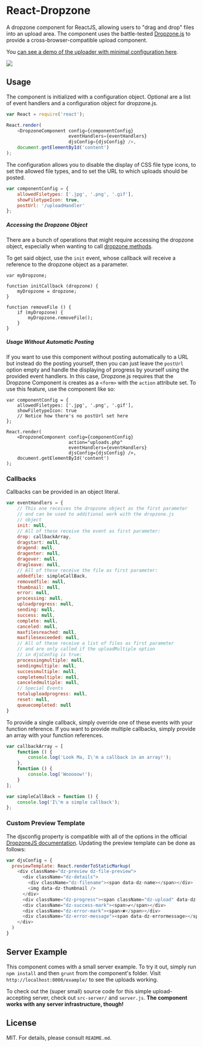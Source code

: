 # React-Dropzone
A dropzone component for ReactJS, allowing users to "drag and drop" files into an upload area. The component uses the battle-tested [Dropzone.js](http://www.dropzonejs.com/) to provide a cross-browser-compatible upload component.

You [can see a demo of the uploader with minimal configuration here](http://reactdropzone.azurewebsites.net/example).

![](https://raw.githubusercontent.com/felixrieseberg/React-Dropzone/master/.dropzone.gif)

## Usage
The component is initialized with a configuration object. Optional are a list of event handlers and a configuration object for dropzone.js.

```js
var React = require('react');

React.render(
    <DropzoneComponent config={componentConfig} 
                       eventHandlers={eventHandlers} 
                       djsConfig={djsConfig} />, 
    document.getElementById('content')
);
```

The configuration allows you to disable the display of CSS file type icons, to set the allowed file types, and to set the URL to which uploads should be posted.

```js
var componentConfig = {
    allowedFiletypes: ['.jpg', '.png', '.gif'],
    showFiletypeIcon: true,
    postUrl: '/uploadHandler'
};
```

##### Accessing the Dropzone Object
There are a bunch of operations that might require accessing the dropzone object, especially when wanting to call [dropzone methods](http://www.dropzonejs.com/#dropzone-methods).

To get said object, use the `init` event, whose callback will receive a reference to the dropzone object as a parameter. 

```JS
var myDropzone;

function initCallback (dropzone) {
    myDropzone = dropzone;
}

function removeFile () {
    if (myDropzone) {
        myDropzone.removeFile();
    }
}
```

##### Usage Without Automatic Posting
If you want to use this component without posting automatically to a URL but instead do the posting yourself, then you can just leave the `postUrl` option empty and handle the displaying of progress by yourself using the provided event handlers. In this case, Dropzone.js requires that the Dropzone Component is creates as a `<form>` with the `action` attribute set. To use this feature, use the component like so:

```
var componentConfig = {
    allowedFiletypes: ['.jpg', '.png', '.gif'],
    showFiletypeIcon: true
    // Notice how there's no postUrl set here
};

React.render(
    <DropzoneComponent config={componentConfig} 
                       action="uploads.php"
                       eventHandlers={eventHandlers} 
                       djsConfig={djsConfig} />, 
    document.getElementById('content')
);
```

### Callbacks
Callbacks can be provided in an object literal. 

```js
var eventHandlers = {
    // This one receives the dropzone object as the first parameter
    // and can be used to additional work with the dropzone.js 
    // object
    init: null,
    // All of these receive the event as first parameter:
    drop: callbackArray,
    dragstart: null,
    dragend: null,
    dragenter: null,
    dragover: null,
    dragleave: null,
    // All of these receive the file as first parameter:
    addedfile: simpleCallBack,
    removedfile: null,
    thumbnail: null,
    error: null,
    processing: null,
    uploadprogress: null,
    sending: null,
    success: null,
    complete: null,
    canceled: null,
    maxfilesreached: null,
    maxfilesexceeded: null,
    // All of these receive a list of files as first parameter 
    // and are only called if the uploadMultiple option 
    // in djsConfig is true:
    processingmultiple: null,
    sendingmultiple: null,
    successmultiple: null,
    completemultiple: null,
    canceledmultiple: null,
    // Special Events
    totaluploadprogress: null,
    reset: null,
    queuecompleted: null
}
```

To provide a single callback, simply override one of these events with your function reference. If you want to provide multiple callbacks, simply provide an array with your function references.

```js
var callbackArray = [
    function () {
        console.log('Look Ma, I\'m a callback in an array!');
    },
    function () {
        console.log('Wooooow!');
    }
];

var simpleCallBack = function () {
    console.log('I\'m a simple callback');
};
```

### Custom Preview Template
The djsconfig property is compatible with all of the options in the official [DropzoneJS documentation](http://www.dropzonejs.com/). Updating the preview template can be done as follows:

```js
var djsConfig = {
  previewTemplate: React.renderToStaticMarkup(
    <div className="dz-preview dz-file-preview">
      <div className="dz-details">
        <div className="dz-filename"><span data-dz-name></span></div>
        <img data-dz-thumbnail />
      </div>
      <div className="dz-progress"><span className="dz-upload" data-dz-uploadprogress></span></div>
      <div className="dz-success-mark"><span>✔</span></div>
      <div className="dz-error-mark"><span>✘</span></div>
      <div className="dz-error-message"><span data-dz-errormessage></span></div>
    </div>
  )
}
```

## Server Example
This component comes with a small server example. To try it out, simply run `npm install` and then `grunt` from the component's folder. Visit `http://localhost:8000/example/` to see the uploads working. 

To check out the (super small) source code for this simple upload-accepting server, check out `src-server/` and `server.js`. **The component works with any server infrastructure, though!**

## License
MIT. For details, please consult `README.md`.
